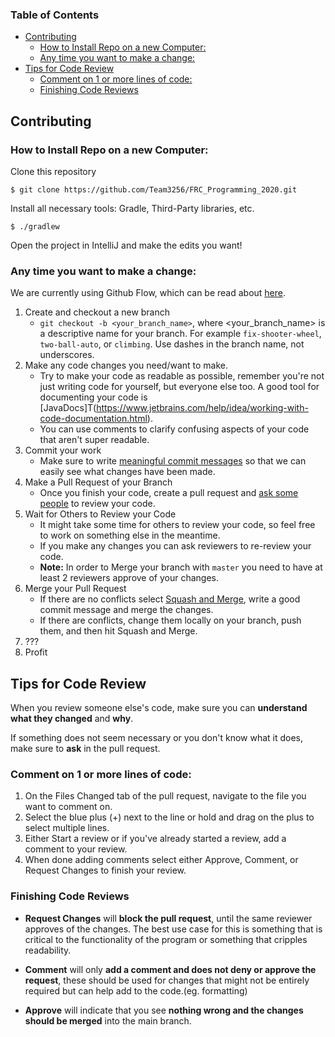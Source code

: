 ### Table of Contents
- [Contributing](#contributing)
    + [How to Install Repo on a new Computer:](#how-to-install-repo-on-a-new-computer)
    + [Any time you want to make a change:](#any-time-you-want-to-make-a-change)
- [Tips for Code Review](#tips-for-code-review)
    + [Comment on 1 or more lines of code:](#comment-on-1-or-more-lines-of-code)
    + [Finishing Code Reviews](#finishing-code-reviews)

## Contributing


### How to Install Repo on a new Computer:


Clone this repository

```
$ git clone https://github.com/Team3256/FRC_Programming_2020.git
```

Install all necessary tools: Gradle, Third-Party libraries, etc.

```
$ ./gradlew
```
Open the project in IntelliJ and make the edits you want!

### Any time you want to make a change:
We are currently using Github Flow, which can be read about [here](https://guides.github.com/introduction/flow/).

 1. Create and checkout a new branch
	 - `git checkout -b <your_branch_name>`, where <your_branch_name> is a descriptive name for your branch. For example `fix-shooter-wheel`, `two-ball-auto`, or `climbing`. Use dashes in the branch name, not underscores.
2. Make any code changes you need/want to make.
	- Try to make your code as readable as possible, remember you're not just writing code for yourself, but everyone else too. A good tool for documenting your code is [JavaDocs]T(https://www.jetbrains.com/help/idea/working-with-code-documentation.html).
	- You can use comments to clarify confusing aspects of your code that aren't super readable.
3. Commit your work
	- Make sure to write [meaningful commit messages](https://chris.beams.io/posts/git-commit/) so that we can easily see what changes have been made.
4. Make a Pull Request of your Branch
	- Once you finish your code, create a pull request and [ask some people](https://docs.github.com/en/github/collaborating-with-issues-and-pull-requests/requesting-a-pull-request-review) to review your code.
5. Wait for Others to Review your Code
	-  It might take some time for others to review your code, so feel free to work on something else in the meantime.
	- If you make any changes you can ask reviewers to re-review your code.
	- **Note:** In order to Merge your branch with `master` you need to have at least 2 reviewers approve of your changes.
6. Merge your Pull Request
	- If there are no conflicts select [Squash and Merge](https://docs.github.com/en/github/collaborating-with-issues-and-pull-requests/about-pull-request-merges#squash-and-merge-your-pull-request-commits), write a good commit message and merge the changes.
	- If there are conflicts, change them locally on your branch, push them, and then hit Squash and Merge.
7. ???
8. Profit

## Tips for Code Review

When you review someone else's code, make sure you can __understand what they changed__ and __why__.

If something does not seem necessary or you don't know what it does, make sure to __ask__ in the pull request.

### Comment on 1 or more lines of code:
1. On the Files Changed tab of the pull request, navigate to the file you want to comment on.
2. Select the blue plus (+) next to the line or hold and drag on the plus to select multiple lines.
3. Either Start a review or if you've already started a review, add a comment to your review.
4. When done adding comments select either Approve, Comment, or Request Changes to finish your review.

### Finishing Code Reviews

* **Request Changes** will __block the pull request__, until the same reviewer approves of the changes. The best use case for this is something that is critical to the functionality of the program or something that cripples readability.

* **Comment** will only __add a comment and does not deny or approve the request__, these should be used for changes that might not be entirely required but can help add to the code.(eg. formatting)

* **Approve** will indicate that you see __nothing wrong and the changes should be merged__ into the main branch.

